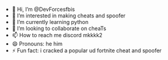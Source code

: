 - 👋 Hi, I’m @DevForcesfbis
- 👀 I’m interested in making cheats and spoofer
- 🌱 I’m currently learning python
- 💞️ I’m looking to collaborate on cheaTs
- 📫 How to reach me discord mkkkk2
- 😄 Pronouns: he him
- ⚡ Fun fact:  i cracked a popular ud fortnite cheat and spoofer

